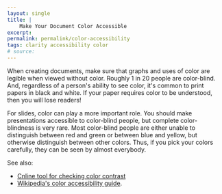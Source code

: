 ```yaml
---
layout: single
title: |
    Make Your Document Color Accessible
excerpt: 
permalink: permalink/color-accessibility
tags: clarity accessibility color
# source: 
---
```


When creating documents, make sure that graphs and uses of color are legible when viewed without color.
Roughly 1 in 20 people are color-blind. 
And, regardless of a person's ability to see color, it's common to print papers in black and white. 
If your paper requires color to be understood, then you will lose readers!

For slides, color can play a more important role. 
You should make presentations accessible to color-blind people, but complete color-blindness is very rare. 
Most color-blind people are either unable to distinguish between red and green or between blue and yellow, but otherwise distinguish between other colors.
Thus, if you pick your colors carefully, they can be seen by almost everybody.

See also:
* [Cnline tool for checking color contrast](https://webaim.org/resources/contrastchecker/)
* [Wikipedia's color accessibility guide](https://en.wikipedia.org/w/index.php?title=MOS:COLOR">Wikipedia). 